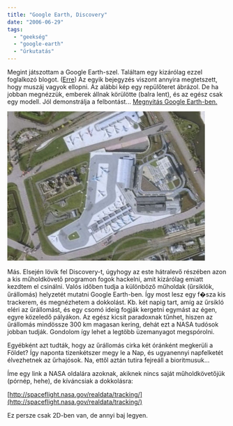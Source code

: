 ```yaml
---
title: "Google Earth, Discovery"
date: "2006-06-29"
tags: 
  - "geekség"
  - "google-earth"
  - "űrkutatás"
---
```


Megint játszottam a Google Earth-szel. Találtam egy kizárólag ezzel foglalkozó blogot. ([Erre](http://www.gearthblog.com/index.html)) Az egyik bejegyzés viszont annyira megtetszett, hogy muszáj vagyok ellopni. Az alábbi kép egy repülőteret ábrázol. De ha jobban megnézzük, emberek állnak körülötte (balra lent), és az egész csak egy modell. Jól demonstrálja a felbontást... [Megnyitás Google Earth-ben.](http://bbs.keyhole.com/ubb/download.php?Number=408419)

![repter](images/repter.jpg)

Más. Elsején lövik fel Discovery-t, úgyhogy az este hátralevő részében azon a kis műholdkövető programon fogok hackelni, amit kizárólag emiatt kezdtem el csinálni. Valós időben tudja a különböző műholdak (űrsiklók, űrállomás) helyzetét mutatni Google Earth-ben. Így most lesz egy f�sza kis trackerem, és megnézhetem a dokkolást. Kb. két napig tart, amíg az űrsikló eléri az űrállomást, és egy csomó ideig fogják kergetni egymást az égen, egyre közeledő pályákon. Az egész kicsit paradoxnak tűnhet, hiszen az űrállomás mindössze 300 km magasan kering, dehát ezt a NASA tudósok jobban tudják. Gondolom így lehet a legtöbb üzemanyagot megspórolni.

Egyébként azt tudták, hogy az űrállomás cirka két óránként megkerüli a Földet? Így naponta tizenkétszer megy le a Nap, és ugyanennyi napfelketét élvezhetnek az űrhajósok. Na, ettől aztán tutira fejreáll a bioritmusuk...

Íme egy link a NASA oldalára azoknak, akiknek nincs saját műholdkövetőjük (pórnép, hehe), de kíváncsiak a dokkolásra:

[http://spaceflight.nasa.gov/realdata/tracking/](http://spaceflight.nasa.gov/realdata/tracking/)

Ez persze csak 2D-ben van, de annyi baj legyen.
